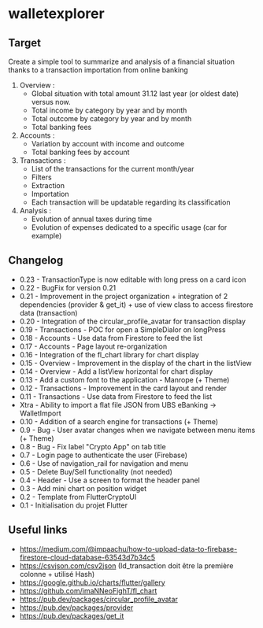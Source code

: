 # walletexplorer

## Target
Create a simple tool to summarize and analysis of a financial situation thanks to a transaction importation from online banking
1. Overview : 
    * Global situation with total amount 31.12 last year (or oldest date) versus now.
    * Total income by category by year and by month
    * Total outcome by category by year and by month
    * Total banking fees
2. Accounts :
    * Variation by account with income and outcome
    * Total banking fees by account
3. Transactions :
    * List of the transactions for the current month/year
    * Filters
    * Extraction
    * Importation
    * Each transaction will be updatable regarding its classification
4. Analysis :
    * Evolution of annual taxes during time
    * Evolution of expenses dedicated to a specific usage (car for example)

## Changelog
* 0.23 - TransactionType is now editable with long press on a card icon
* 0.22 - BugFix for version 0.21
* 0.21 - Improvement in the project organization + integration of 2 dependencies (provider & get_it) + use of view class to access firestore data (transaction)
* 0.20 - Integration of the circular_profile_avatar for transaction display
* 0.19 - Transactions - POC for open a SimpleDialor on longPress
* 0.18 - Accounts - Use data from Firestore to feed the list
* 0.17 - Accounts - Page layout re-organization
* 0.16 - Integration of the fl_chart library for chart display
* 0.15 - Overview - Improvement in the display of the chart in the listView
* 0.14 - Overview - Add a listView horizontal for chart display
* 0.13 - Add a custom font to the application - Manrope (+ Theme)
* 0.12 - Transactions - Improvement in the card layout and render
* 0.11 - Transactions - Use data from Firestore to feed the list
* Xtra - Ability to import a flat file JSON from UBS eBanking -> WalletImport
* 0.10 - Addition of a search engine for transactions (+ Theme)
* 0.9 - Bug - User avatar changes when we navigate between menu items (+ Theme)
* 0.8 - Bug - Fix label "Crypto App" on tab title
* 0.7 - Login page to authenticate the user (Firebase)
* 0.6 - Use of navigation_rail for navigation and menu
* 0.5 - Delete Buy/Sell functionality (not needed)
* 0.4 - Header - Use a screen to format the header panel
* 0.3 - Add mini chart on position widget
* 0.2 - Template from FlutterCryptoUI
* 0.1 - Initialisation du projet Flutter

## Useful links
* https://medium.com/@impaachu/how-to-upload-data-to-firebase-firestore-cloud-database-63543d7b34c5
* https://csvjson.com/csv2json (Id_transaction doit être la première colonne + utilisé Hash)
* https://google.github.io/charts/flutter/gallery
* https://github.com/imaNNeoFighT/fl_chart
* https://pub.dev/packages/circular_profile_avatar
* https://pub.dev/packages/provider
* https://pub.dev/packages/get_it

